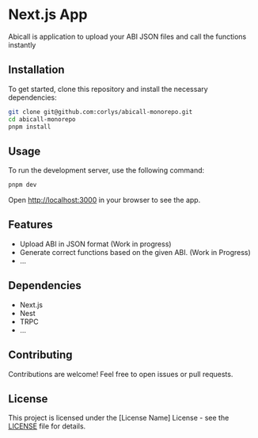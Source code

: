 
# Next.js App

Abicall is application to upload your ABI JSON files and call the functions instantly

## Installation

To get started, clone this repository and install the necessary dependencies:

```bash
git clone git@github.com:corlys/abicall-monorepo.git
cd abicall-monorepo 
pnpm install
```

## Usage

To run the development server, use the following command:

```bash
pnpm dev
```

Open [http://localhost:3000](http://localhost:3000) in your browser to see the app.

## Features

- Upload ABI in JSON format (Work in progress)
- Generate correct functions based on the given ABI. (Work in Progress)
- ...

## Dependencies

- Next.js
- Nest
- TRPC
- ...

## Contributing

Contributions are welcome! Feel free to open issues or pull requests.

## License

This project is licensed under the [License Name] License - see the [LICENSE](LICENSE) file for details.

